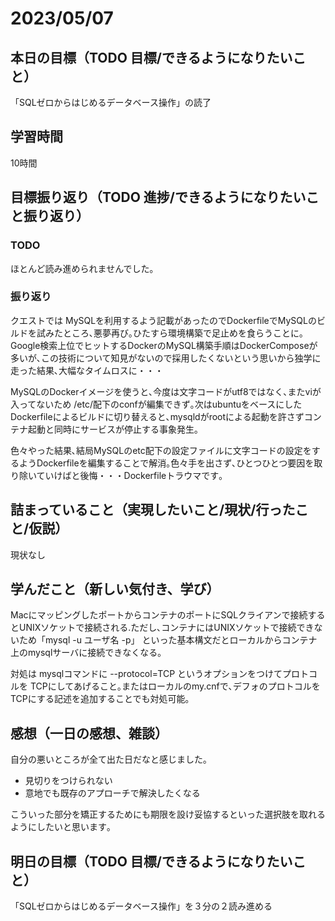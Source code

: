 # 2023/05/07
## 本日の目標（TODO 目標/できるようになりたいこと）
「SQLゼロからはじめるデータベース操作」の読了
## 学習時間
10時間
## 目標振り返り（TODO 進捗/できるようになりたいこと振り返り）
### TODO
ほとんど読み進められませんでした｡
### 振り返り
クエストでは MySQLを利用するよう記載があったのでDockerfileでMySQLのビルドを試みたところ､悪夢再び｡ひたすら環境構築で足止めを食らうことに｡Google検索上位でヒットするDockerのMySQL構築手順はDockerComposeが多いが､この技術について知見がないので採用したくないという思いから独学に走った結果､大幅なタイムロスに・・・

MySQLのDockerイメージを使うと､今度は文字コードがutf8ではなく､またviが入ってないため /etc/配下のconfが編集できず｡次はubuntuをベースにしたDockerfileによるビルドに切り替えると､mysqldがrootによる起動を許さずコンテナ起動と同時にサービスが停止する事象発生｡

色々やった結果､結局MySQLのetc配下の設定ファイルに文字コードの設定をするようDockerfileを編集することで解消｡色々手を出さず､ひとつひとつ要因を取り除いていけばと後悔・・・Dockerfileトラウマです｡
## 詰まっていること（実現したいこと/現状/行ったこと/仮説）
現状なし
## 学んだこと（新しい気付き、学び）
MacにマッピングしたポートからコンテナのポートにSQLクライアンで接続するとUNIXソケットで接続される.ただし､コンテナにはUNIXソケットで接続できないため「mysql -u ユーザ名 -p」 といった基本構文だとローカルからコンテナ上のmysqlサーバに接続できなくなる｡

対処は mysqlコマンドに --protocol=TCP というオプションをつけてプロトコルを TCPにしてあげること｡またはローカルのmy.cnfで､デフォのプロトコルをTCPにする記述を追加することでも対処可能｡
## 感想（一日の感想、雑談）
自分の悪いところが全て出た日だなと感じました｡
- 見切りをつけられない
- 意地でも既存のアプローチで解決したくなる

こういった部分を矯正するためにも期限を設け妥協するといった選択肢を取れるようにしたいと思います｡
## 明日の目標（TODO 目標/できるようになりたいこと）
「SQLゼロからはじめるデータベース操作」を３分の２読み進める